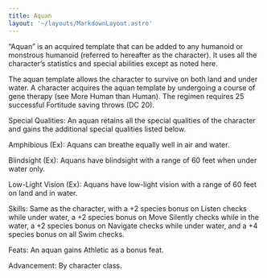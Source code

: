 ```yaml
---
title: Aquan
layout: '~/layouts/MarkdownLayout.astro'
---
```

“Aquan” is an acquired template that can be added to any humanoid or monstrous
humanoid (referred to hereafter as the character). It uses all the character’s
statistics and special abilities except as noted here.

The aquan template allows the character to survive on both land and under
water. A character acquires the aquan template by undergoing a course of gene
therapy (see More Human than Human). The regimen requires 25 successful
Fortitude saving throws (DC 20).

Special Qualities: An aquan retains all the special qualities of the character
and gains the additional special qualities listed below.

Amphibious (Ex): Aquans can breathe equally well in air and water.

Blindsight (Ex): Aquans have blindsight with a range of 60 feet when under
water only.

Low-Light Vision (Ex): Aquans have low-light vision with a range of 60 feet on
land and in water.

Skills: Same as the character, with a +2 species bonus on Listen checks while
under water, a +2 species bonus on Move Silently checks while in the water, a
+2 species bonus on Navigate checks while under water, and a +4 species bonus
on all Swim checks.

Feats: An aquan gains Athletic as a bonus feat.

Advancement: By character class.

